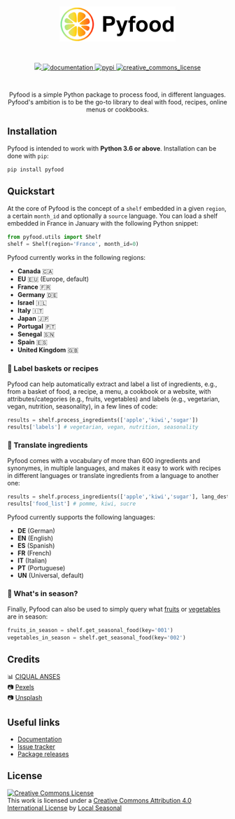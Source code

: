 
</br>

<p align="center">
  <img height="80px" src="docs/img/pyfood-logo.svg" alt="pyfood_logo">
</p>

</br>

<p align="center">
  <!-- Code coverage -->
  <a href="https://codecov.io/gh/local-seasonal/pyfood">
    <img src="https://codecov.io/gh/local-seasonal/pyfood/branch/main/graph/badge.svg?token=3Z6ZV18Y77"/>
  </a>
  <!-- Documentation -->
  <a href="https://pyfood.readthedocs.io/en/latest/">
    <img src="https://img.shields.io/website?label=docs&style=flat-square&url=https://readthedocs.org/projects/pyfood/" alt="documentation">
  </a>
  </a>
  <!-- PyPI -->
  <a href="https://pypi.org/project/pyfood">
    <img src="https://img.shields.io/pypi/v/pyfood.svg?label=release&color=blue&style=flat-square" alt="pypi">
  </a>
  <!-- License -->
  <a href="http://creativecommons.org/licenses/by/4.0/">
    <img src="https://img.shields.io/badge/License-CC--BY--4.0-blue.svg?style=flat-square" alt="creative_commons_license">
  </a>
</p>

</br>

<p align="center">
  Pyfood is a simple Python package to process food, in different languages. Pyfood's ambition is to be the go-to library to deal with food, recipes, online menus or cookbooks.
</p>

## Installation 

Pyfood is intended to work with **Python 3.6 or above**. Installation can be done with `pip`:

```sh
pip install pyfood
```

## Quickstart

At the core of Pyfood is the concept of a ``shelf`` embedded in a given ``region``, a certain ``month_id`` and optionally a ``source`` language.
You can load a shelf embedded in France in January with the following Python snippet:

```python
from pyfood.utils import Shelf
shelf = Shelf(region='France', month_id=0)
```

Pyfood currently works in the following regions: 
- **Canada** 🇨🇦
- **EU** 🇪🇺 (Europe, default)
- **France** 🇫🇷
- **Germany** 🇩🇪
- **Israel** 🇮🇱 
- **Italy** 🇮🇹
- **Japan** 🇯🇵
- **Portugal** 🇵🇹
- **Senegal** 🇸🇳
- **Spain** 🇪🇸
- **United Kingdom** 🇬🇧

### 🍐 Label baskets or recipes

Pyfood can help automatically extract and label a list of ingredients, e.g., from a basket of food, a recipe, a menu, a cookbook or a website, with attributes/categories (e.g., fruits, vegetables) and labels (e.g., vegetarian, vegan, nutrition, seasonality), in a few lines of code:

```python
results = shelf.process_ingredients(['apple','kiwi','sugar'])
results['labels'] # vegetarian, vegan, nutrition, seasonality
```

### 🍋 Translate ingredients
Pyfood comes with a vocabulary of more than 600 ingredients and synonymes, in multiple languages, and makes it easy to work with recipes in different languages or translate ingredients from a language to another one:

```python
results = shelf.process_ingredients(['apple','kiwi','sugar'], lang_dest='FR')
results['food_list'] # pomme, kiwi, sucre
```

Pyfood currently supports the following languages:
- **DE** (German)
- **EN** (English)
- **ES** (Spanish)
- **FR** (French)
- **IT** (Italian)
- **PT** (Portuguese)
- **UN** (Universal, default)

### 🍓 What's in season?

Finally, Pyfood can also be used to simply query what [fruits](https://www.local-seasonal.org/en/on-the-menu?name=Fruits) or [vegetables](https://www.local-seasonal.org/en/on-the-menu?name=Vegetables) are in season:

```python
fruits_in_season = shelf.get_seasonal_food(key='001')
vegetables_in_season = shelf.get_seasonal_food(key='002')
```

## Credits

📊 [CIQUAL ANSES](https://ciqual.anses.fr/) <br>
📷 [Pexels](https://www.pexels.com/) <br>
📷 [Unsplash](https://unsplash.com/)

## Useful links

- [Documentation](https://pyfood.readthedocs.io/en/latest/)
- [Issue tracker](https://github.com/local-seasonal/pyfood/issues)
- [Package releases](https://pypi.org/project/pyfood/#history)

## License

<a rel="license" href="http://creativecommons.org/licenses/by/4.0/"><img alt="Creative Commons License" style="border-width:0" src="https://i.creativecommons.org/l/by/4.0/88x31.png" /></a><br />This work is licensed under a <a rel="license" href="http://creativecommons.org/licenses/by/4.0/">Creative Commons Attribution 4.0 International License</a> by [Local Seasonal](https://www.local-seasonal.org/)
